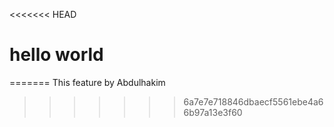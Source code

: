 <<<<<<< HEAD
# hello world
=======
This feature by Abdulhakim
>>>>>>> 6a7e7e718846dbaecf5561ebe4a66b97a13e3f60
